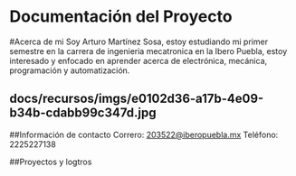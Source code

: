 # Documentación del Proyecto


#Acerca de mi 
Soy Arturo Martínez Sosa, estoy estudiando mi primer semestre en la carrera de ingenieria mecatronica en la Ibero Puebla, estoy interesado y enfocado en aprender acerca de electrónica, mecánica, programación y automatización. 

docs/recursos/imgs/e0102d36-a17b-4e09-b34b-cdabb99c347d.jpg
---
##Información de contacto 
Correro: 203522@iberopuebla.mx
Teléfono: 2225227138

##Proyectos y logtros 

